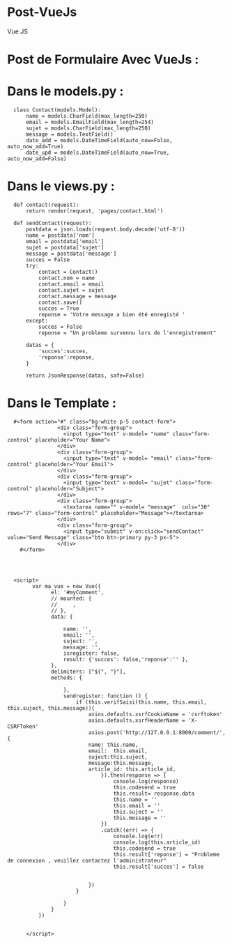 # Post-VueJs
Vue JS



# Post de Formulaire Avec VueJs :

# Dans le models.py : 


      class Contact(models.Model):
          name = models.CharField(max_length=250)
          email = models.EmailField(max_length=254)
          sujet = models.CharField(max_length=250)
          message = models.TextField()
          date_add = models.DateTimeField(auto_now=False, auto_now_add=True)
          date_upd = models.DateTimeField(auto_now=True, auto_now_add=False)


# Dans le views.py :


      def contact(request):
          return render(request, 'pages/contact.html')

      def sendContact(request):
          postdata = json.loads(request.body.decode('utf-8'))
          name = postdata['nom']
          email = postdata['email']
          sujet = postdata['sujet']
          message = postdata['message']
          succes = False
          try:
              contact = Contact()
              contact.nom = name
              contact.email = email
              contact.sujet = sujet
              contact.message = message
              contact.save()
              succes = True
              reponse = 'Votre message a bien été enregisté '
          except:
              succes = False
              reponse = "Un probleme survennu lors de l'enregistrement"

          datas = {
              'succes':succes,
              'reponse':reponse,
          }

          return JsonResponse(datas, safe=False)
          
          
# Dans le Template : 

      #<form action="#" class="bg-white p-5 contact-form">
                    <div class="form-group">
                      <input type="text" v-model= "name" class="form-control" placeholder="Your Name">
                    </div>
                    <div class="form-group">
                      <input type="text" v-model= "email" class="form-control" placeholder="Your Email">
                    </div>
                    <div class="form-group">
                      <input type="text" v-model= "sujet" class="form-control" placeholder="Subject">
                    </div>
                    <div class="form-group">
                      <textarea name="" v-model= "message"  cols="30" rows="7" class="form-control" placeholder="Message"></textarea>
                    </div>
                    <div class="form-group">
                      <input type="submit" v-on:click="sendContact" value="Send Message" class="btn btn-primary py-3 px-5">
                    </div>
        #</form>




      <script>
            var ma_vue = new Vue({
                  el: '#myComment',
                  // mounted: {
                  //     ,
                  // },
                  data: {
                      
                      name: '',
                      email: '',
                      suject: '',
                      message: '',
                      isregister: false,
                      result: {'succes': false,'reponse':'' },
                  },
                  delimiters: ["${", "}"],
                  methods: {
                     
                      },
                      sendregister: function () {
                          if (this.verifSaisi(this.name, this.email, this.suject, this.message)){
                              axios.defaults.xsrfCookieName = 'csrftoken'
                              axios.defaults.xsrfHeaderName = 'X-CSRFToken'
                              axios.post('http://127.0.0.1:8000/comment/', {
                              name: this.name,
                              email:  this.email,
                              suject:this.suject,
                              message:this.message,
                              article_id: this.article_id,
                                  }).then(response => {
                                      console.log(response)
                                      this.codesend = true
                                      this.result= response.data
                                      this.name = ''
                                      this.email = ''
                                      this.suject = ''
                                      this.message = ''
                                  })
                                  .catch((err) => {
                                      console.log(err)
                                      console.log(this.article_id)
                                      this.codesend = true
                                      this.result['reponse'] = "Probleme de connexion , veuillez contactez l'administrateur"
                                      this.result['succes'] = false


                              })
                          }

                      }
                  }
              })


          </script>
